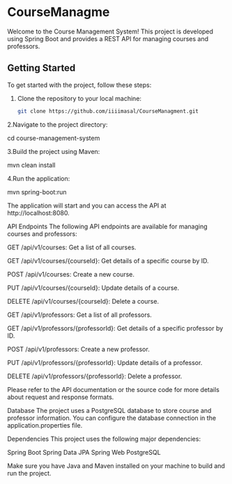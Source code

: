 # CourseManagme


Welcome to the Course Management System! This project is developed using Spring Boot and provides a REST API for managing courses and professors.

## Getting Started

To get started with the project, follow these steps:

1. Clone the repository to your local machine:

   ```sh
   git clone https://github.com/iiiimasal/CourseManagment.git

   
2.Navigate to the project directory:

cd course-management-system

3.Build the project using Maven:

mvn clean install

4.Run the application:

mvn spring-boot:run

The application will start and you can access the API at http://localhost:8080.


API Endpoints
The following API endpoints are available for managing courses and professors:

GET /api/v1/courses: Get a list of all courses.

GET /api/v1/courses/{courseId}: Get details of a specific course by ID.

POST /api/v1/courses: Create a new course.

PUT /api/v1/courses/{courseId}: Update details of a course.

DELETE /api/v1/courses/{courseId}: Delete a course.

GET /api/v1/professors: Get a list of all professors.

GET /api/v1/professors/{professorId}: Get details of a specific professor by ID.

POST /api/v1/professors: Create a new professor.

PUT /api/v1/professors/{professorId}: Update details of a professor.

DELETE /api/v1/professors/{professorId}: Delete a professor.

Please refer to the API documentation or the source code for more details about request and response formats.


Database
The project uses a PostgreSQL database to store course and professor information. You can configure the database connection in the application.properties file.

Dependencies
This project uses the following major dependencies:

Spring Boot
Spring Data JPA
Spring Web
PostgreSQL

Make sure you have Java and Maven installed on your machine to build and run the project.
